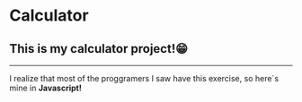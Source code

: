 # Calculator
## This is my calculator project!😁
---
I realize that most of the proggramers I saw have this exercise, so
here´s mine in **Javascript!**